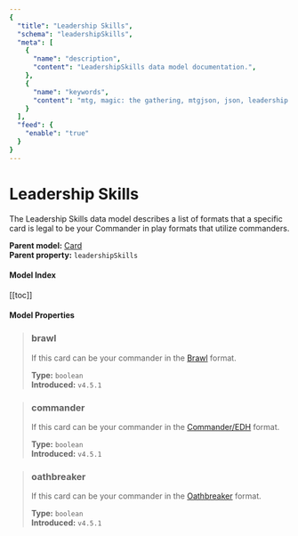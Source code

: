 ```yaml
---
{
  "title": "Leadership Skills",
  "schema": "leadershipSkills",
  "meta": [
    {
      "name": "description",
      "content": "LeadershipSkills data model documentation.",
    },
    {
      "name": "keywords",
      "content": "mtg, magic: the gathering, mtgjson, json, leadership skills, commander",
    }
  ],
  "feed": {
    "enable": "true"
  }
}
---
```


# Leadership Skills

The Leadership Skills data model describes a list of formats that a specific card is legal to be your Commander in play formats that utilize commanders.

**Parent model:** [Card](../card/)  
**Parent property:** `leadershipSkills`

#### Model Index

<PropertyToggler/>

[[toc]]

#### Model Properties

> ### brawl  
> If this card can be your commander in the [Brawl](https://magic.wizards.com/en/game-info/gameplay/formats/brawl) format.  
>
> **Type:** `boolean`  
> **Introduced:** `v4.5.1`

> ### commander  
> If this card can be your commander in the [Commander/EDH](https://magic.wizards.com/en/content/commander-format) format.  
>
> **Type:** `boolean`  
> **Introduced:** `v4.5.1`

> ### oathbreaker  
> If this card can be your commander in the [Oathbreaker](https://oathbreakermtg.org/) format.  
>
> **Type:** `boolean`  
> **Introduced:** `v4.5.1`
